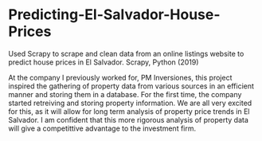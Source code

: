 # Predicting-El-Salvador-House-Prices
Used Scrapy to scrape and clean data from an online listings website to predict house prices in El Salvador. Scrapy, Python (2019)

At the company I previously worked for, PM Inversiones, this project inspired the gathering of property data from various sources in an efficient manner and storing them in a database. For the first time, the company started retreiving and storing property information. We are all very excited for this, as it will allow for long term analysis of property price trends in El Salvador. I am confident that this more rigorous analysis of property data will give a competittive advantage to the investment firm. 
